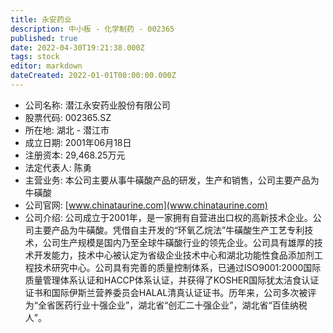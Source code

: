 ```yaml
---
title: 永安药业
description: 中小板 - 化学制药 - 002365
published: true
date: 2022-04-30T19:21:38.000Z
tags: stock
editor: markdown
dateCreated: 2022-01-01T00:00:00.000Z
---
```


- 公司名称: 潜江永安药业股份有限公司
- 股票代码: 002365.SZ
- 所在地: 湖北 - 潜江市
- 成立日期: 2001年06月18日
- 注册资本: 29,468.25万元
- 法定代表人: 陈勇
- 主营业务: 本公司主要从事牛磺酸产品的研发，生产和销售，公司主要产品为牛磺酸
- 公司官网: [www.chinataurine.com](www.chinataurine.com)
- 公司介绍: 公司成立于2001年，是一家拥有自营进出口权的高新技术企业。公司主要产品为牛磺酸。凭借自主开发的“环氧乙烷法”牛磺酸生产工艺专利技术，公司生产规模是国内乃至全球牛磺酸行业的领先企业。公司具有雄厚的技术开发能力，技术中心被认定为省级企业技术中心和湖北功能性食品添加剂工程技术研究中心。公司具有完善的质量控制体系，已通过ISO9001∶2000国际质量管理体系认证和HACCP体系认证，并获得了KOSHER国际犹太洁食认证证书和国际伊斯兰营养委员会HALAL清真认证证书。历年来，公司多次被评为“全省医药行业十强企业”，湖北省“创汇二十强企业”，湖北省“百佳纳税人”。


